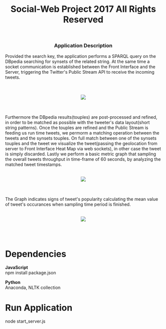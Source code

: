 <h1 align="center">
  <b>Social-Web Project 2017 All Rights Reserved</b><br><br>
</h1>

<h3 align="center">
<b> Application Description</b>
<br>
</h3>

Provided the search key, the application performs a SPARQL query on the DBpedia searching for synsets of the related string.
At the same time a socket communication is established between the Front Interface and the Server, triggering the Twitter's Public Stream API to receive the incoming tweets.
<br>
<br>
<br>
<p align ="center">
<img src="http://i.imgur.com/HdhP7er.jpg">
</p>
<br>
<br>
Furthermore the DBpedia results(touples) are post-processed and refined, in order to be matched as possible with the tweeter's data layout(short string patterns). Once the touples are refined and the Public Stream is feeding us run time tweets, we permorm a matching operation between the tweets and the synsets touples. On full match between one of the synsets touples and the tweet we visualize the tweet(passing the geolocation from server to Front Interface Heat Map via web sockets), in other case the tweet is simply discarded. Lastly we perform a basic metric graph that sampling the overall tweets throughput in time-frame of 60 seconds, by analyzing the matched tweet timestamps. 
<br>
<br>
<p align ="center">
<img src="http://i.imgur.com/8Pa9IyF.jpg">
</p>
<br>
<br>
The Graph indicates signs of tweet's popularity calculating the mean value of tweet's occurances when sampling time period is finished.
<br>
<br>
<p align ="center">
<img src="http://i.imgur.com/IWZSAjv.jpg">
</p>
<br>
<br>

# Dependencies

<b> JavaScript </b><br>
npm install package.json

<b> Python </b><br>
Anaconda, NLTK collection

# Run Application
node start_server.js
